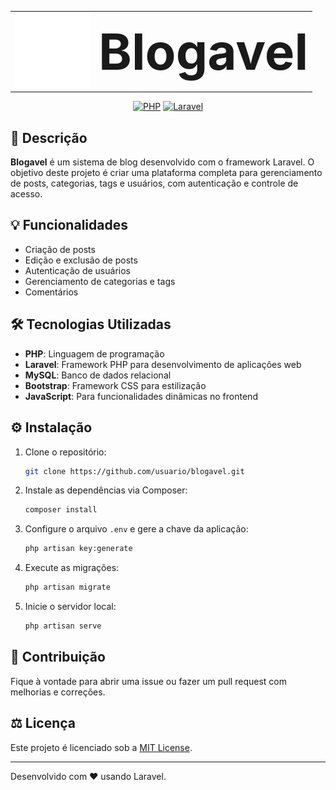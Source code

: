 <table align="center">
  <tr>
    <td align="center"><img src="public/img/blogavel_logo.svg" alt="Blogavel Logo" style="height: 120px;"></td>
    <td align="center"><strong style="font-size: 80px;">Blogavel</strong></td>
  </tr>
</table>

<div align="center">

[![PHP](https://img.shields.io/badge/PHP-8.x%2B-777BB4?style=for-the-badge&logo=php&logoColor=white)](https://www.php.net/)
[![Laravel](https://img.shields.io/badge/Laravel-10.x+-FF2D20?style=for-the-badge&logo=laravel&logoColor=white)](https://laravel.com/)

</div>

## 📝 Descrição

**Blogavel** é um sistema de blog desenvolvido com o framework Laravel. O objetivo deste projeto é criar uma plataforma completa para gerenciamento de posts, categorias, tags e usuários, com autenticação e controle de acesso.

## 💡 Funcionalidades

- Criação de posts
- Edição e exclusão de posts
- Autenticação de usuários
- Gerenciamento de categorias e tags
- Comentários

## 🛠️ Tecnologias Utilizadas

- **PHP**: Linguagem de programação
- **Laravel**: Framework PHP para desenvolvimento de aplicações web
- **MySQL**: Banco de dados relacional
- **Bootstrap**: Framework CSS para estilização
- **JavaScript**: Para funcionalidades dinâmicas no frontend

## ⚙️ Instalação

1. Clone o repositório:
    ```bash
    git clone https://github.com/usuario/blogavel.git
    ```

2. Instale as dependências via Composer:
    ```bash
    composer install
    ```

3. Configure o arquivo `.env` e gere a chave da aplicação:
    ```bash
    php artisan key:generate
    ```

4. Execute as migrações:
    ```bash
    php artisan migrate
    ```

5. Inicie o servidor local:
    ```bash
    php artisan serve
    ```

## 🌱 Contribuição

Fique à vontade para abrir uma issue ou fazer um pull request com melhorias e correções.

## ⚖️ Licença

Este projeto é licenciado sob a [MIT License](LICENSE).

---

Desenvolvido com ❤️ usando Laravel.
